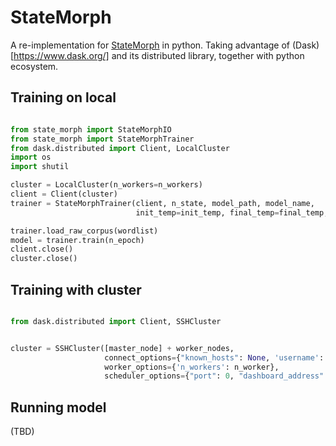 # StateMorph

A re-implementation for [StateMorph](https://link.springer.com/chapter/10.1007/978-3-319-68456-7_4) in python. Taking advantage of (Dask)[https://www.dask.org/] and its distributed library, together with python ecosystem.

## Training on local

```python

from state_morph import StateMorphIO
from state_morph import StateMorphTrainer
from dask.distributed import Client, LocalCluster
import os
import shutil

cluster = LocalCluster(n_workers=n_workers) 
client = Client(cluster)
trainer = StateMorphTrainer(client, n_state, model_path, model_name, 
                            init_temp=init_temp, final_temp=final_temp, alpha=alpha)

trainer.load_raw_corpus(wordlist)
model = trainer.train(n_epoch)
client.close()
cluster.close()

```

## Training with cluster

```python

from dask.distributed import Client, SSHCluster


cluster = SSHCluster([master_node] + worker_nodes, 
                     connect_options={"known_hosts": None, 'username': 'XXXX'},
                     worker_options={'n_workers': n_worker},
                     scheduler_options={"port": 0, "dashboard_address": ":8797"}) 

```
## Running model
(TBD)

```python

```